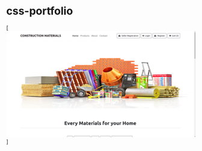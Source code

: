 # css-portfolio

[![Watch the video](https://github.com/m4h4nk4l1/reactJS-construction/blob/master/homepage.png)]
